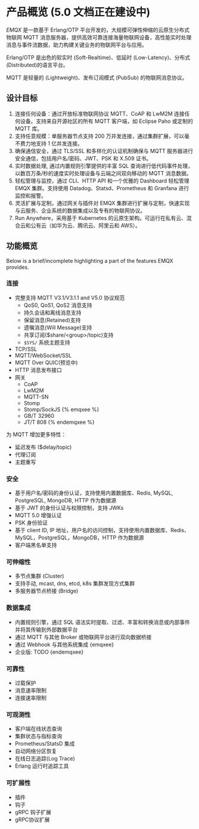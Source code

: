 # 产品概览 (5.0 文档正在建设中)

*EMQX* 是一款基于 Erlang/OTP 平台开发的，大规模可弹性伸缩的云原生分布式物联网 MQTT 消息服务器，提供高效可靠连接海量物联网设备，高性能实时处理消息与事件流数据，助力构建关键业务的物联网平台与应用。

Erlang/OTP 是出色的软实时 (Soft-Realtime)、低延时 (Low-Latency)、分布式 (Distributed)的语言平台。

MQTT 是轻量的 (Lightweight)、发布订阅模式 (PubSub) 的物联网消息协议。

## 设计目标

1. 连接任何设备：通过开放标准物联网协议 MQTT、CoAP 和 LwM2M 连接任何设备。支持来自开源社区的所有 MQTT 客户端，如 Eclipse Paho 或定制的 MQTT 库。
2. 支持任意规模：单服务器节点支持 200 万并发连接，通过集群扩展，可以毫不费力地支持 1 亿并发连接。
3. 确保通信安全，通过 TLS/SSL 和多样化的认证机制确保与 MQTT 服务器进行安全通信，包括用户名/密码、JWT、PSK 和 X.509 证书。
4. 实时数据处理, 通过内置规则引擎提供的丰富 SQL 查询进行低代码事件处理，以数百万条/秒的速度实时处理设备与云端之间双向移动的 MQTT 消息数据。
5. 轻松管理与监控，通过 CLI、HTTP API 和一个优雅的 Dashboard 轻松管理 EMQX 集群。支持使用 Datadog、Statsd、Prometheus 和 Granfana 进行监控和报警。
6. 灵活扩展与定制，通过网关与插件对 EMQX 集群进行扩展与定制，快速实现与云服务、企业系统的数据集成以及专有的物联网协议。
7. Run Anywhere，采用基于 Kubernetes 的云原生架构。可运行在私有云、混合云和公有云（如华为云、腾讯云、阿里云和 AWS）。

## 功能概览

Below is a brief/incomplete highlighting a part of the features EMQX provides.

### 连接

- 完整支持 MQTT V3.1/V3.1.1 and V5.0 协议规范
  - QoS0, QoS1, QoS2 消息支持
  - 持久会话和离线消息支持
  - 保留消息(Retained)支持
  - 遗嘱消息(Will Message)支持
  - 共享订阅($share/<group\>/topic)支持
  - `$SYS/` 系统主题支持
- TCP/SSL
- MQTT/WebSocket/SSL
- MQTT Over QUIC(预览中)
- HTTP 消息发布接口
- 网关
  - CoAP
  - LwM2M
  - MQTT-SN
  - Stomp
  - Stomp/SockJS
{% emqxee %}
  - GB/T 32960
  - JT/T 808
{% endemqxee %}

为 MQTT 增加更多特性：

- 延迟发布 ($delay/topic)
- 代理订阅
- 主题重写

### 安全

- 基于用户名/密码的身份认证，支持使用内置数据库、Redis, MySQL, PostgreSQL, MongoDB, HTTP 作为数据源
- 基于 JWT 的身份认证与权限控制，支持 JWKs
- MQTT 5.0 增强认证
- PSK 身份验证
- 基于 client ID, IP 地址，用户名的访问控制，支持使用内置数据库、Redis、MySQL，PostgreSQL，MongoDB，HTTP 作为数据源
- 客户端黑名单支持

### 可伸缩性

- 多节点集群 (Cluster)
- 支持手动, mcast, dns, etcd, k8s 集群发现方式集群
- 多服务器节点桥接 (Bridge)

### 数据集成

- 内置规则引擎，通过 SQL 语法实时提取、过滤、丰富和转换消息或内部事件并将其传输到外部数据平台
- 通过 MQTT 与其他 Broker 或物联网平台进行双向数据桥接
- 通过 Webhook 与其他系统集成
{emqxee}
- 企业版: TODO
{endemqxee}

### 可靠性

- 过载保护
- 消息速率限制
- 连接速率限制

### 可观测性

- 客户端在线状态查询
- 集群状态与指标查询
- Prometheus/StatsD 集成
- 自动网络分区恢复
- 在线日志追踪(Log Trace)
- Erlang 运行时追踪工具

### 可扩展性

- 插件
- 钩子
- gRPC 钩子扩展
- gRPC协议扩展
